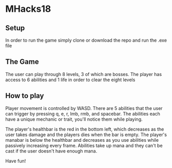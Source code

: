 # MHacks18

## Setup
  In order to run the game simply clone or download the repo and run the .exe file
  
## The Game
  The user can play through 8 levels, 3 of which are bosses. The player has access to 6 abilities and 1 life in order to clear the eight levels

## How to play
  Player movement is controlled by WASD. There are 5 abilities that the user can trigger by pressing q, e, r, lmb, rmb, and spacebar. The abilities each have a unique mechanic or trait, you'll notice them while playing.

  The player's healthbar is the red in the bottom left, which decreases as the user takes damage and the players dies when the bar is empty. The player's manabar is below the healthbar and decreases as you use abilities while passively increasing every frame. Abilities take up mana and they can't be cast if the user doesn't have enough mana.
  
  Have fun!
